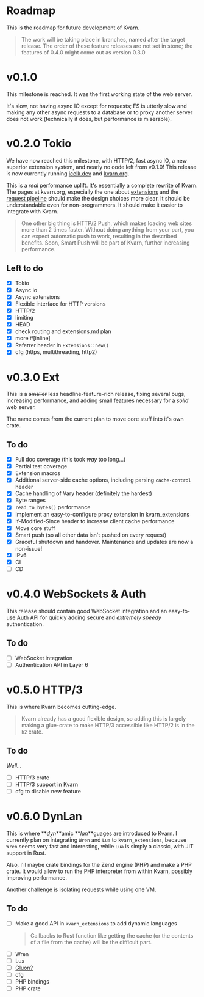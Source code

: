 # Roadmap

This is the roadmap for future development of Kvarn.

> The work will be taking place in branches, named after the target release. The order of these feature releases are not set in stone;
> the features of 0.4.0 might come out as version 0.3.0

# v0.1.0

This milestone is reached. It was the first working state of the web server.

It's slow, not having async IO except for requests; FS is utterly slow and
making any other async requests to a database or to proxy another server does not work
(technically it does, but performance is miserable).

# v0.2.0 Tokio

We have now reached this milestone, with HTTP/2, fast async IO, a new superior extension system, and nearly no code left from v0.1.0!
This release is now currently running [icelk.dev](https://icelk.dev) and [kvarn.org](https://kvarn.org).

This is a _real_ performance uplift. It's essentially a complete rewrite of Kvarn.
The pages at kvarn.org, especially the one about [extensions](https://kvarn.org/extensions/) and
the [request pipeline](https://kvarn.org/pipeline.) should make the design choices more clear.
It should be understandable even for non-programmers. It should make it easier to integrate with Kvarn.

> One other big thing is HTTP/2 Push, which makes loading web sites more than 2 times faster.
> Without doing anything from your part, you can expect automatic push to work, resulting in the
> described benefits. Soon, Smart Push will be part of Kvarn, further increasing performance.

## Left to do

-   [x] Tokio
-   [x] Async io
-   [x] Async extensions
-   [x] Flexible interface for HTTP versions
-   [x] HTTP/2
-   [x] limiting
-   [x] HEAD
-   [x] check routing and extensions.md plan
-   [x] more #[inline]
-   [x] Referrer header in `Extensions::new()`
-   [x] cfg (https, multithreading, http2)

# v0.3.0 Ext

This is a ~~smaller~~ less headline-feature-rich release, fixing several bugs, increasing performance, and adding small features necessary for a _solid_ web server.

The name comes from the current plan to move core stuff into it's own crate.

## To do

-   [x] Full doc coverage (this took _way_ too long...)
-   [x] Partial test coverage
-   [x] Extension macros
-   [x] Additional server-side cache options, including parsing `cache-control` header
-   [x] Cache handling of Vary header (definitely the hardest)
-   [x] Byte ranges
-   [x] `read_to_bytes()` performance
-   [x] Implement an easy-to-configure proxy extension in kvarn_extensions
-   [x] If-Modified-Since header to increase client cache performance
-   [x] Move core stuff
-   [x] Smart push (so all other data isn't pushed on every request)
-   [x] Graceful shutdown and handover. Maintenance and updates are now a non-issue!
-   [x] IPv6
-   [x] CI
-   [ ] CD

# v0.4.0 WebSockets & Auth

This release should contain good WebSocket integration and an easy-to-use Auth API
for quickly adding secure and _extremely speedy_ authentication.

## To do

-   [ ] WebSocket integration
-   [ ] Authentication API in Layer 6

# v0.5.0 HTTP/3

This is where Kvarn becomes cutting-edge.

> Kvarn already has a good flexible design, so adding this is largely making
> a glue-crate to make HTTP/3 accessible like HTTP/2 is in the `h2` crate.

## To do

_Well..._

-   [ ] HTTP/3 crate
-   [ ] HTTP/3 support in Kvarn
-   [ ] cfg to disable new feature

# v0.6.0 DynLan

This is where **_dyn_**amic **_lan_**guages are introduced to Kvarn. I currently plan on integrating `Wren` and `Lua` to `kvarn_extensions`,
because `Wren` seems very fast and interesting, while `Lua` is simply a classic, with JIT support in Rust.

Also, I'll maybe crate bindings for the Zend engine (PHP) and make a PHP crate. It would allow to run the PHP interpreter
from within Kvarn, possibly improving performance.

Another challenge is isolating requests while using one VM.

## To do

-   [ ] Make a good API in `kvarn_extensions` to add dynamic languages
    > Callbacks to Rust function like getting the cache
    > (or the contents of a file from the cache) will be the difficult part.
-   [ ] Wren
-   [ ] Lua
-   [ ] [Gluon?](https://github.com/gluon-lang/gluon)
-   [ ] cfg
-   [ ] PHP bindings
-   [ ] PHP crate
